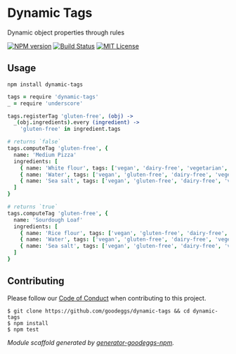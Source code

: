 # Dynamic Tags

Dynamic object properties through rules

[![NPM version](http://img.shields.io/npm/v/dynamic-tags.svg?style=flat-square)](https://www.npmjs.org/package/dynamic-tags)
[![Build Status](http://img.shields.io/travis/goodeggs/dynamic-tags.svg?style=flat-square)](https://travis-ci.org/goodeggs/dynamic-tags)
[![MIT License](http://img.shields.io/badge/license-MIT-blue.svg?style=flat-square)](https://github.com/goodeggs/dynamic-tags/blob/master/LICENSE.md)

## Usage

```
npm install dynamic-tags
```

```coffee
tags = require 'dynamic-tags'
_ = require 'underscore'

tags.registerTag 'gluten-free', (obj) ->
  _(obj.ingredients).every (ingredient) ->
    'gluten-free' in ingredient.tags

# returns `false`
tags.computeTag 'gluten-free', {
  name: 'Medium Pizza'
  ingredients: [
    { name: 'White flour', tags: ['vegan', 'dairy-free', 'vegetarian', 'paleo', 'sodium-free'] }
    { name: 'Water', tags: ['vegan', 'gluten-free', 'dairy-free', 'vegetarian', 'paleo', 'sodium-free'] }
    { name: 'Sea salt', tags: ['vegan', 'gluten-free', 'dairy-free', 'vegetarian', 'paleo'] }
  ]
}

# returns `true`
tags.computeTag 'gluten-free', {
  name: 'Sourdough Loaf'
  ingredients: [
    { name: 'Rice flour', tags: ['vegan', 'gluten-free', 'dairy-free', 'vegetarian', 'sodium-free'] }
    { name: 'Water', tags: ['vegan', 'gluten-free', 'dairy-free', 'vegetarian', 'paleo', 'sodium-free'] }
    { name: 'Sea salt', tags: ['vegan', 'gluten-free', 'dairy-free', 'vegetarian', 'paleo'] }
  ]
}
```

## Contributing

Please follow our [Code of Conduct](https://github.com/goodeggs/dynamic-tags/blob/master/CODE_OF_CONDUCT.md)
when contributing to this project.

```
$ git clone https://github.com/goodeggs/dynamic-tags && cd dynamic-tags
$ npm install
$ npm test
```

_Module scaffold generated by [generator-goodeggs-npm](https://github.com/goodeggs/generator-goodeggs-npm)._
